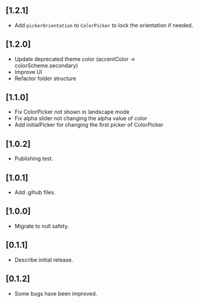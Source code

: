 ## [1.2.1]

* Add `pickerOrientation` to `ColorPicker` to lock the orientation if needed.

## [1.2.0]

* Update deprecated theme color (accentColor -> colorScheme.secondary)
* Improve UI
* Refactor folder structure

## [1.1.0]

* Fix ColorPicker not shown in landscape mode
* Fix alpha slider not changing the alpha value of color
* Add initialPicker for changing the first picker of ColorPicker

## [1.0.2]

* Publishing test.
## [1.0.1]

* Add .gihub files.
## [1.0.0]

* Migrate to null safety.

## [0.1.1]

* Describe initial release.

## [0.1.2]

* Some bugs have been improved.
